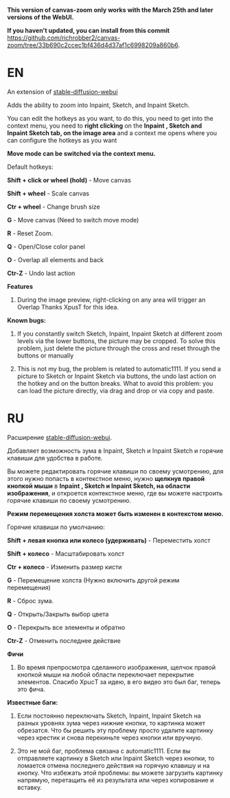 **This version of canvas-zoom only works with the March 25th and later versions of the WebUI.**

**If you haven't updated, you can install from this commit** https://github.com/richrobber2/canvas-zoom/tree/33b690c2ccec1bf436d4d37af1c6998209a860b6.

# EN
An extension of [stable-diffusion-webui](https://github.com/AUTOMATIC1111/stable-diffusion-webui)

Adds the ability to zoom into Inpaint, Sketch, and Inpaint Sketch.

You can edit the hotkeys as you want, to do this, you need to get into the context menu, you need to **right clicking** on the **Inpaint , Sketch and Inpaint Sketch tab, on the image area** and a context me opens where you can configure the hotkeys as you want

**Move mode can be switched via the context menu.**

Default hotkeys:

**Shift + click or wheel (hold)** - Move canvas

**Shift + wheel** - Scale canvas

**Ctr + wheel** - Change brush size

**G** - Move canvas (Need to switch move mode)

**R** - Reset Zoom.

**Q** - Open/Close color panel

**O** - Overlap all elements and back

**Ctr-Z** - Undo last action

**Features**

1) During the image preview, right-clicking on any area will trigger an Overlap
Thanks XpusT for this idea.

**Known bugs:**

1. If you constantly switch Sketch, Inpaint, Inpaint Sketch at different zoom levels via the lower buttons, the picture may be cropped. To solve this problem, just delete the picture through the cross and reset through the buttons or manually

2. This is not my bug, the problem is related to automatic1111. If you send a picture to Sketch or Inpaint Sketch via buttons, the undo last action on the hotkey and on the button breaks. What to avoid this problem: you can load the picture directly, via drag and drop or via copy and paste.


# RU
Расширение [stable-diffusion-webui](https://github.com/AUTOMATIC1111/stable-diffusion-webui).

Добавляет возможность зума в Inpaint, Sketch и Inpaint Sketch и горячие клавиши для удобства в работе.

Вы можете редактировать горячие клавиши по своему усмотрению, для этого нужно попасть в контекстное меню, нужно **щелкнув правой кнопкой мыши** в **Inpaint , Sketch и Inpaint Sketch, на области изображения**, и откроется контекстное меню, где вы можете настроить горячие клавиши по своему усмотрению.

**Режим перемещения холста может быть изменен в контекстом меню.**

Горячие клавиши по умолчанию:

**Shift + левая кнопка или колесо (удерживать)** - Переместить холст

**Shift + колесо** - Масштабировать холст

**Ctr + колесо** - Изменить размер кисти

**G** - Перемещение холста (Нужно включить другой режим перемещения)

**R** - Сброс зума.

**Q** - Открыть/Закрыть выбор цвета 

**O** - Перекрыть все элементы и обратно

**Ctr-Z** - Отменить последнее действие

**Фичи**

1) Во время препросмотра сделанного изображения, щелчок правой кнопкой мыши на любой области переключает перекрытие элементов.
Спасибо XpuсT за идею, в его видео это был баг, теперь это фича.

**Известные баги:**

1. Если постоянно переключать Sketch, Inpaint, Inpaint Sketch на разных уровнях зума через нижние кнопки, то картинка может обрезатся. Что бы решить эту проблему просто удалите картинку через крестик и снова перекиньте через кнопки или вручную.

2. Это не мой баг, проблема связана с automatic1111. Если вы отправляете картинку в Sketch или Inpaint Sketch через кнопки, то ломается отмена последнего действия на горячую клавишу и на кнопку. Что избежать этой проблемы: вы можете загрузить картинку напрямую, перетащить её из результата или через копирование и вставку.
